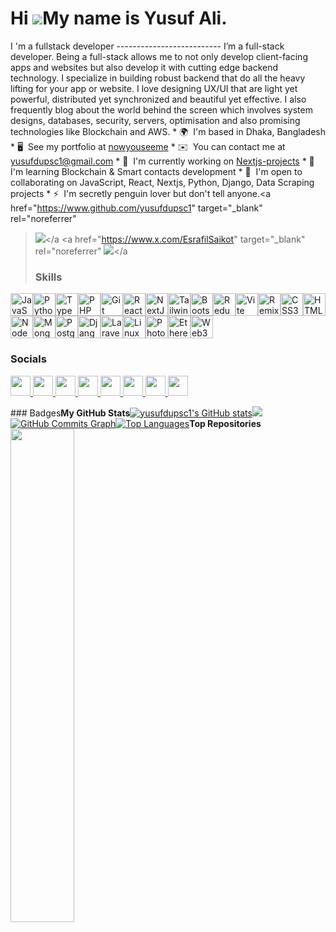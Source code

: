 Hi
![](https://user-images.githubusercontent.com/18350557/176309783-0785949b-9127-417c-8b55-ab5a4333674e.gif)My
name is Yusuf Ali.
==================================================================================================================================
I 'm a fullstack developer -------------------------- I’m a full-stack
developer. Being a full-stack allows me to not only develop client-facing apps
and websites but also develop it with cutting edge backend technology. I
specialize in building robust backend that do all the heavy lifting for your app
or website. I love designing UX/UI that are light yet powerful, distributed yet
synchronized and beautiful yet effective. I also frequently blog about the world
behind the screen which involves system designs, databases, security, servers,
optimisation and also promising technologies like Blockchain and AWS. * 🌍  I'm
based in Dhaka, Bangladesh * 🖥️  See my portfolio at
[nowyouseeme](http://nowyouseeme.dev) * ✉️  You can contact me at
[yusufdupsc1@gmail.com](mailto:yusufdupsc1@gmail.com) * 🚀  I'm currently
working on [Nextjs-projects](http://nextjs2023.pro) * 🧠  I'm learning
Blockchain & Smart contacts development * 🤝  I'm open to collaborating on
JavaScript, React, Nextjs, Python, Django, Data Scraping projects * ⚡  I'm
secretly penguin lover but don't tell anyone.<a
  href="https://www.github.com/yusufdupsc1"
  target="_blank"
  rel="noreferrer"
  ><img
    src="https://img.shields.io/github/followers/yusufdupsc1?logo=github&style=for-the-badge&color=0891b2&labelColor=1c1917" /></a
><a href="https://www.x.com/EsrafilSaikot" target="_blank" rel="noreferrer"
  ><img
    src="https://img.shields.io/twitter/follow/EsrafilSaikot?logo=twitter&style=for-the-badge&color=0891b2&labelColor=1c1917" /></a
>### Skills
<p align="left">
  <a
    href="https://developer.mozilla.org/en-US/docs/Web/JavaScript"
    target="_blank"
    rel="noreferrer"
    ><img
      src="https://raw.githubusercontent.com/danielcranney/readme-generator/main/public/icons/skills/javascript-colored.svg"
      width="36"
      height="36"
      alt="JavaScript" /></a
  ><a href="https://www.python.org/" target="_blank" rel="noreferrer"
    ><img
      src="https://raw.githubusercontent.com/danielcranney/readme-generator/main/public/icons/skills/python-colored.svg"
      width="36"
      height="36"
      alt="Python" /></a
  ><a href="https://www.typescriptlang.org/" target="_blank" rel="noreferrer"
    ><img
      src="https://raw.githubusercontent.com/danielcranney/readme-generator/main/public/icons/skills/typescript-colored.svg"
      width="36"
      height="36"
      alt="TypeScript" /></a
  ><a href="https://www.php.net/" target="_blank" rel="noreferrer"
    ><img
      src="https://raw.githubusercontent.com/danielcranney/readme-generator/main/public/icons/skills/php-colored.svg"
      width="36"
      height="36"
      alt="PHP" /></a
  ><a href="https://git-scm.com/" target="_blank" rel="noreferrer"
    ><img
      src="https://raw.githubusercontent.com/danielcranney/readme-generator/main/public/icons/skills/git-colored.svg"
      width="36"
      height="36"
      alt="Git" /></a
  ><a href="https://reactjs.org/" target="_blank" rel="noreferrer"
    ><img
      src="https://raw.githubusercontent.com/danielcranney/readme-generator/main/public/icons/skills/react-colored.svg"
      width="36"
      height="36"
      alt="React" /></a
  ><a href="https://nextjs.org/docs" target="_blank" rel="noreferrer"
    ><img
      src="https://raw.githubusercontent.com/danielcranney/readme-generator/main/public/icons/skills/nextjs-colored.svg"
      width="36"
      height="36"
      alt="NextJs" /></a
  ><a href="https://tailwindcss.com/" target="_blank" rel="noreferrer"
    ><img
      src="https://raw.githubusercontent.com/danielcranney/readme-generator/main/public/icons/skills/tailwindcss-colored.svg"
      width="36"
      height="36"
      alt="TailwindCSS" /></a
  ><a href="https://getbootstrap.com/" target="_blank" rel="noreferrer"
    ><img
      src="https://raw.githubusercontent.com/danielcranney/readme-generator/main/public/icons/skills/bootstrap-colored.svg"
      width="36"
      height="36"
      alt="Bootstrap" /></a
  ><a href="https://redux.js.org/" target="_blank" rel="noreferrer"
    ><img
      src="https://raw.githubusercontent.com/danielcranney/readme-generator/main/public/icons/skills/redux-colored.svg"
      width="36"
      height="36"
      alt="Redux" /></a
  ><a href="https://vitejs.dev/" target="_blank" rel="noreferrer"
    ><img
      src="https://raw.githubusercontent.com/danielcranney/readme-generator/main/public/icons/skills/vite-colored.svg"
      width="36"
      height="36"
      alt="Vite" /></a
  ><a href="https://remix.run/" target="_blank" rel="noreferrer"
    ><img
      src="https://raw.githubusercontent.com/danielcranney/readme-generator/main/public/icons/skills/remix-colored.svg"
      width="36"
      height="36"
      alt="Remix" /></a
  ><a href="https://www.w3.org/TR/CSS/#css" target="_blank" rel="noreferrer"
    ><img
      src="https://raw.githubusercontent.com/danielcranney/readme-generator/main/public/icons/skills/css3-colored.svg"
      width="36"
      height="36"
      alt="CSS3" /></a
  ><a
    href="https://developer.mozilla.org/en-US/docs/Glossary/HTML5"
    target="_blank"
    rel="noreferrer"
    ><img
      src="https://raw.githubusercontent.com/danielcranney/readme-generator/main/public/icons/skills/html5-colored.svg"
      width="36"
      height="36"
      alt="HTML5" /></a
  ><a href="https://nodejs.org/en/" target="_blank" rel="noreferrer"
    ><img
      src="https://raw.githubusercontent.com/danielcranney/readme-generator/main/public/icons/skills/nodejs-colored.svg"
      width="36"
      height="36"
      alt="NodeJS" /></a
  ><a href="https://www.mongodb.com/" target="_blank" rel="noreferrer"
    ><img
      src="https://raw.githubusercontent.com/danielcranney/readme-generator/main/public/icons/skills/mongodb-colored.svg"
      width="36"
      height="36"
      alt="MongoDB" /></a
  ><a href="https://www.postgresql.org/" target="_blank" rel="noreferrer"
    ><img
      src="https://raw.githubusercontent.com/danielcranney/readme-generator/main/public/icons/skills/postgresql-colored.svg"
      width="36"
      height="36"
      alt="PostgreSQL" /></a
  ><a href="https://www.djangoproject.com/" target="_blank" rel="noreferrer"
    ><img
      src="https://raw.githubusercontent.com/danielcranney/readme-generator/main/public/icons/skills/django-colored.svg"
      width="36"
      height="36"
      alt="Django" /></a
  ><a href="https://laravel.com/" target="_blank" rel="noreferrer"
    ><img
      src="https://raw.githubusercontent.com/danielcranney/readme-generator/main/public/icons/skills/laravel-colored.svg"
      width="36"
      height="36"
      alt="Laravel" /></a
  ><a href="https://www.linux.org" target="_blank" rel="noreferrer"
    ><img
      src="https://raw.githubusercontent.com/danielcranney/readme-generator/main/public/icons/skills/linux-colored.svg"
      width="36"
      height="36"
      alt="Linux" /></a
  ><a
    href="https://www.adobe.com/uk/products/photoshop.html"
    target="_blank"
    rel="noreferrer"
    ><img
      src="https://raw.githubusercontent.com/danielcranney/readme-generator/main/public/icons/skills/photoshop-colored.svg"
      width="36"
      height="36"
      alt="Photoshop" /></a
  ><a href="https://ethereum.org/en/" target="_blank" rel="noreferrer"
    ><img
      src="https://raw.githubusercontent.com/danielcranney/readme-generator/main/public/icons/skills/ethereum-colored.svg"
      width="36"
      height="36"
      alt="Ethereum" /></a
  ><a
    href="https://web3js.readthedocs.io/en/v1.7.1/#"
    target="_blank"
    rel="noreferrer"
    ><img
      src="https://raw.githubusercontent.com/danielcranney/readme-generator/main/public/icons/skills/web3js-colored.svg"
      width="36"
      height="36"
      alt="Web3Js"
  /></a>
</p>

### Socials

<p align="left">
  <a href="https://www.dev.to/yusufdupsc1" target="_blank" rel="noreferrer">
    <picture>
      <source
        media="(prefers-color-scheme: dark)"
        srcset="
          https://raw.githubusercontent.com/danielcranney/readme-generator/main/public/icons/socials/devdotto-dark.svg
        "
      />
      <source
        media="(prefers-color-scheme: light)"
        srcset="
          https://raw.githubusercontent.com/danielcranney/readme-generator/main/public/icons/socials/devdotto.svg
        "
      />
      <img
        src="https://raw.githubusercontent.com/danielcranney/readme-generator/main/public/icons/socials/devdotto.svg"
        width="32"
        height="32"
      />
    </picture>
  </a>
  <a href="https://www.facebook.com/Yusuf Ali" target="_blank" rel="noreferrer">
    <picture>
      <source
        media="(prefers-color-scheme: dark)"
        srcset="
          https://raw.githubusercontent.com/danielcranney/readme-generator/main/public/icons/socials/facebook-dark.svg
        "
      />
      <source
        media="(prefers-color-scheme: light)"
        srcset="
          https://raw.githubusercontent.com/danielcranney/readme-generator/main/public/icons/socials/facebook.svg
        "
      />
      <img
        src="https://raw.githubusercontent.com/danielcranney/readme-generator/main/public/icons/socials/facebook.svg"
        width="32"
        height="32"
      />
    </picture>
  </a>
  <a href="https://www.github.com/yusufdupsc1" target="_blank" rel="noreferrer">
    <picture>
      <source
        media="(prefers-color-scheme: dark)"
        srcset="
          https://raw.githubusercontent.com/danielcranney/readme-generator/main/public/icons/socials/github-dark.svg
        "
      />
      <source
        media="(prefers-color-scheme: light)"
        srcset="
          https://raw.githubusercontent.com/danielcranney/readme-generator/main/public/icons/socials/github.svg
        "
      />
      <img
        src="https://raw.githubusercontent.com/danielcranney/readme-generator/main/public/icons/socials/github.svg"
        width="32"
        height="32"
      />
    </picture>
  </a>
  <a href="http://www.instagram.com/Yusuf Ali" target="_blank" rel="noreferrer">
    <picture>
      <source media="(prefers-color-scheme: dark)" srcset="undefined" />
      <source
        media="(prefers-color-scheme: light)"
        srcset="
          https://raw.githubusercontent.com/danielcranney/readme-generator/main/public/icons/socials/instagram.svg
        "
      />
      <img
        src="https://raw.githubusercontent.com/danielcranney/readme-generator/main/public/icons/socials/instagram.svg"
        width="32"
        height="32"
      />
    </picture>
  </a>
  <a
    href="https://www.linkedin.com/in/Yusuf Ali"
    target="_blank"
    rel="noreferrer"
  >
    <picture>
      <source
        media="(prefers-color-scheme: dark)"
        srcset="
          https://raw.githubusercontent.com/danielcranney/readme-generator/main/public/icons/socials/linkedin-dark.svg
        "
      />
      <source
        media="(prefers-color-scheme: light)"
        srcset="
          https://raw.githubusercontent.com/danielcranney/readme-generator/main/public/icons/socials/linkedin.svg
        "
      />
      <img
        src="https://raw.githubusercontent.com/danielcranney/readme-generator/main/public/icons/socials/linkedin.svg"
        width="32"
        height="32"
      />
    </picture>
  </a>
  <a
    href="https://www.stackoverflow.com/users/yusufdupsc1"
    target="_blank"
    rel="noreferrer"
  >
    <picture>
      <source media="(prefers-color-scheme: dark)" srcset="undefined" />
      <source
        media="(prefers-color-scheme: light)"
        srcset="
          https://raw.githubusercontent.com/danielcranney/readme-generator/main/public/icons/socials/stackoverflow.svg
        "
      />
      <img
        src="https://raw.githubusercontent.com/danielcranney/readme-generator/main/public/icons/socials/stackoverflow.svg"
        width="32"
        height="32"
      />
    </picture>
  </a>
  <a href="https://www.x.com/EsrafilSaikot" target="_blank" rel="noreferrer">
    <picture>
      <source
        media="(prefers-color-scheme: dark)"
        srcset="
          https://raw.githubusercontent.com/danielcranney/readme-generator/main/public/icons/socials/twitter-dark.svg
        "
      />
      <source
        media="(prefers-color-scheme: light)"
        srcset="
          https://raw.githubusercontent.com/danielcranney/readme-generator/main/public/icons/socials/twitter.svg
        "
      />
      <img
        src="https://raw.githubusercontent.com/danielcranney/readme-generator/main/public/icons/socials/twitter.svg"
        width="32"
        height="32"
      />
    </picture>
  </a>
  <a
    href="https://www.youtube.com/@Code Wizard"
    target="_blank"
    rel="noreferrer"
  >
    <picture>
      <source media="(prefers-color-scheme: dark)" srcset="undefined" />
      <source
        media="(prefers-color-scheme: light)"
        srcset="
          https://raw.githubusercontent.com/danielcranney/readme-generator/main/public/icons/socials/youtube.svg
        "
      />
      <img
        src="https://raw.githubusercontent.com/danielcranney/readme-generator/main/public/icons/socials/youtube.svg"
        width="32"
        height="32"
      />
    </picture>
  </a>
</p>
### Badges<b>My GitHub Stats</b
><a href="http://www.github.com/yusufdupsc1"
  ><img
    src="https://github-readme-stats.vercel.app/api?username=yusufdupsc1&show_icons=true&hide=&count_private=true&title_color=0891b2&text_color=ffffff&icon_color=0891b2&bg_color=1c1917&hide_border=true&show_icons=true"
    alt="yusufdupsc1's GitHub stats" /></a
><a href="http://www.github.com/yusufdupsc1"
  ><img
    src="https://github-readme-streak-stats.herokuapp.com/?user=yusufdupsc1&stroke=ffffff&background=1c1917&ring=0891b2&fire=0891b2&currStreakNum=ffffff&currStreakLabel=0891b2&sideNums=ffffff&sideLabels=ffffff&dates=ffffff&hide_border=true" /></a
><a href="http://www.github.com/yusufdupsc1"
  ><img
    src="https://github-readme-activity-graph.cyclic.app/graph?username=yusufdupsc1&bg_color=1c1917&color=ffffff&line=0891b2&point=ffffff&area_color=1c1917&area=true&hide_border=true&custom_title=GitHub%20Commits%20Graph"
    alt="GitHub Commits Graph" /></a
><a href="https://github.com/yusufdupsc1" align="left"
  ><img
    src="https://github-readme-stats.vercel.app/api/top-langs/?username=yusufdupsc1&langs_count=10&title_color=0891b2&text_color=ffffff&icon_color=0891b2&bg_color=1c1917&hide_border=true&locale=en&custom_title=Top%20%Languages"
    alt="Top Languages" /></a
><b>Top Repositories</b>
<div width="100%" align="center">
  <a href="https://github.com/yusufdupsc1/yusufdupsc1" align="left"
    ><img
      align="left"
      width="45%"
      src="https://github-readme-stats.vercel.app/api/pin/?username=yusufdupsc1&repo=yusufdupsc1&title_color=0891b2&text_color=ffffff&icon_color=0891b2&bg_color=1c1917&hide_border=true&locale=en"
  /></a>
</div>
<br /><br /><br /><br /><br /><br /><br />
